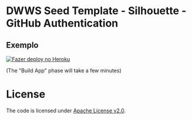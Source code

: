 DWWS Seed Template - Silhouette - GitHub Authentication
=======================================================

## Exemplo

[![Fazer deploy no Heroku](https://www.herokucdn.com/deploy/button.png)](https://heroku.com/deploy)

(The "Build App" phase will take a few minutes)

# License

The code is licensed under [Apache License v2.0](http://www.apache.org/licenses/LICENSE-2.0).
